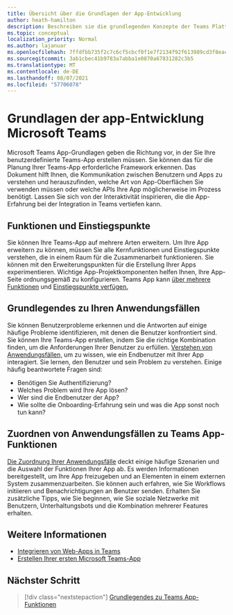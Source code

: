 ```yaml
---
title: Übersicht über die Grundlagen der App-Entwicklung
author: heath-hamilton
description: Beschreiben sie die grundlegenden Konzepte der Teams Plattformentwicklung.
ms.topic: conceptual
localization_priority: Normal
ms.author: lajanuar
ms.openlocfilehash: 7ffdfbb735f2c7c6cf5cbcf0f1e7f2134f92f613989cd3f8eac84f22cd73543e
ms.sourcegitcommit: 3ab1cbec41b9783a7abba1e0870a67831282c3b5
ms.translationtype: MT
ms.contentlocale: de-DE
ms.lasthandoff: 08/07/2021
ms.locfileid: "57706078"
---
```

# <a name="microsoft-teams-app-development-fundamentals"></a>Grundlagen der app-Entwicklung Microsoft Teams

Microsoft Teams App-Grundlagen geben die Richtung vor, in der Sie Ihre benutzerdefinierte Teams-App erstellen müssen. Sie können das für die Planung Ihrer Teams-App erforderliche Framework erkennen. Das Dokument hilft Ihnen, die Kommunikation zwischen Benutzern und Apps zu verstehen und herauszufinden, welche Art von App-Oberflächen Sie verwenden müssen oder welche APIs Ihre App möglicherweise im Prozess benötigt. Lassen Sie sich von der Interaktivität inspirieren, die die App-Erfahrung bei der Integration in Teams vertiefen kann.

## <a name="capabilities-and-entry-points"></a>Funktionen und Einstiegspunkte

Sie können Ihre Teams-App auf mehrere Arten erweitern. Um Ihre App erweitern zu können, müssen Sie alle Kernfunktionen und Einstiegspunkte verstehen, die in einem Raum für die Zusammenarbeit funktionieren. Sie können mit den Erweiterungspunkten für die Erstellung Ihrer Apps experimentieren. Wichtige App-Projektkomponenten helfen Ihnen, Ihre App-Seite ordnungsgemäß zu konfigurieren. Teams App kann [über mehrere Funktionen](../concepts/capabilities-overview.md) und [Einstiegspunkte verfügen.](../concepts/extensibility-points.md)

## <a name="understand-your-use-cases"></a>Grundlegendes zu Ihren Anwendungsfällen

Sie können Benutzerprobleme erkennen und die Antworten auf einige häufige Probleme identifizieren, mit denen die Benutzer konfrontiert sind. Sie können Ihre Teams-App erstellen, indem Sie die richtige Kombination finden, um die Anforderungen Ihrer Benutzer zu erfüllen. [Verstehen von Anwendungsfällen,](../concepts/design/understand-use-cases.md) um zu wissen, wie ein Endbenutzer mit Ihrer App interagiert. Sie lernen, den Benutzer und sein Problem zu verstehen. Einige häufig beantwortete Fragen sind:

* Benötigen Sie Authentifizierung?
* Welches Problem wird Ihre App lösen?
* Wer sind die Endbenutzer der App?
* Wie sollte die Onboarding-Erfahrung sein und was die App sonst noch tun kann?

## <a name="map-your-use-cases-to-teams-app-capabilities"></a>Zuordnen von Anwendungsfällen zu Teams App-Funktionen

[Die Zuordnung Ihrer Anwendungsfälle](../concepts/design/map-use-cases.md) deckt einige häufige Szenarien und die Auswahl der Funktionen Ihrer App ab. Es werden Informationen bereitgestellt, um Ihre App freizugeben und an Elementen in einem externen System zusammenzuarbeiten. Sie können auch erfahren, wie Sie Workflows initiieren und Benachrichtigungen an Benutzer senden. Erhalten Sie zusätzliche Tipps, wie Sie beginnen, wie Sie soziale Netzwerke mit Benutzern, Unterhaltungsbots und die Kombination mehrerer Features erhalten.

## <a name="see-also"></a>Weitere Informationen

* [Integrieren von Web-Apps in Teams](../samples/integrating-web-apps.md)
* [Erstellen Ihrer ersten Microsoft Teams-App](../build-your-first-app/build-first-app-overview.md) 

## <a name="next-step"></a>Nächster Schritt

> [!div class="nextstepaction"]
> [Grundlegendes zu Teams App-Funktionen](capabilities-overview.md)


